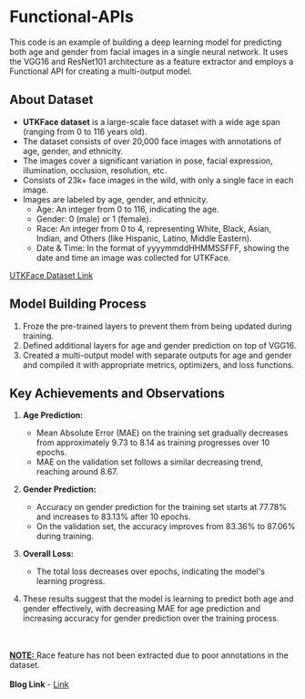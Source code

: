 # Functional-APIs

This code is an example of building a deep learning model for predicting both age and gender from facial images in a single neural network. It uses the VGG16 and ResNet101 architecture as a feature extractor and employs a Functional API for creating a multi-output model.

## About Dataset

- **UTKFace dataset** is a large-scale face dataset with a wide age span (ranging from 0 to 116 years old).
- The dataset consists of over 20,000 face images with annotations of age, gender, and ethnicity.
- The images cover a significant variation in pose, facial expression, illumination, occlusion, resolution, etc.
- Consists of 23k+ face images in the wild, with only a single face in each image.
- Images are labeled by age, gender, and ethnicity.
  - Age: An integer from 0 to 116, indicating the age.
  - Gender: 0 (male) or 1 (female).
  - Race: An integer from 0 to 4, representing White, Black, Asian, Indian, and Others (like Hispanic, Latino, Middle Eastern).
  - Date & Time: In the format of yyyymmddHHMMSSFFF, showing the date and time an image was collected for UTKFace.

[UTKFace Dataset Link](https://www.kaggle.com/datasets/jangedoo/utkface-new)

## Model Building Process

1. Froze the pre-trained layers to prevent them from being updated during training.
2. Defined additional layers for age and gender prediction on top of VGG16.
3. Created a multi-output model with separate outputs for age and gender and compiled it with appropriate metrics, optimizers, and loss functions.

## Key Achievements and Observations

1. **Age Prediction:**
   - Mean Absolute Error (MAE) on the training set gradually decreases from approximately 9.73 to 8.14 as training progresses over 10 epochs.
   - MAE on the validation set follows a similar decreasing trend, reaching around 8.67.

2. **Gender Prediction:**
   - Accuracy on gender prediction for the training set starts at 77.78% and increases to 83.13% after 10 epochs.
   - On the validation set, the accuracy improves from 83.36% to 87.06% during training.

3. **Overall Loss:**
   - The total loss decreases over epochs, indicating the model's learning progress.

4. These results suggest that the model is learning to predict both age and gender effectively, with decreasing MAE for age prediction and increasing accuracy for gender prediction over the training process.

<br><br>
<ins> **NOTE:** </ins> Race feature has not been extracted due to poor annotations in the dataset.
<br><br>
**Blog Link** - [Link](https://rajkulkarni.hashnode.dev/functional-api-transfer-learning)
